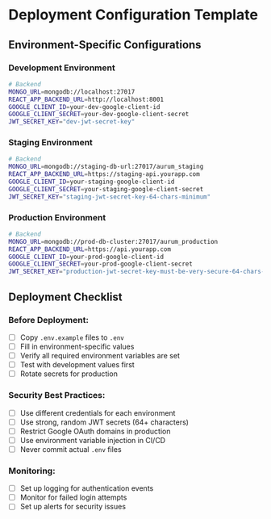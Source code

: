# Deployment Configuration Template

## Environment-Specific Configurations

### Development Environment
```bash
# Backend
MONGO_URL=mongodb://localhost:27017
REACT_APP_BACKEND_URL=http://localhost:8001
GOOGLE_CLIENT_ID=your-dev-google-client-id
GOOGLE_CLIENT_SECRET=your-dev-google-client-secret
JWT_SECRET_KEY="dev-jwt-secret-key"
```

### Staging Environment
```bash
# Backend
MONGO_URL=mongodb://staging-db-url:27017/aurum_staging
REACT_APP_BACKEND_URL=https://staging-api.yourapp.com
GOOGLE_CLIENT_ID=your-staging-google-client-id
GOOGLE_CLIENT_SECRET=your-staging-google-client-secret
JWT_SECRET_KEY="staging-jwt-secret-key-64-chars-minimum"
```

### Production Environment
```bash
# Backend
MONGO_URL=mongodb://prod-db-cluster:27017/aurum_production
REACT_APP_BACKEND_URL=https://api.yourapp.com  
GOOGLE_CLIENT_ID=your-prod-google-client-id
GOOGLE_CLIENT_SECRET=your-prod-google-client-secret
JWT_SECRET_KEY="production-jwt-secret-key-must-be-very-secure-64-chars-minimum"
```

## Deployment Checklist

### Before Deployment:
- [ ] Copy `.env.example` files to `.env`
- [ ] Fill in environment-specific values
- [ ] Verify all required environment variables are set
- [ ] Test with development values first
- [ ] Rotate secrets for production

### Security Best Practices:
- [ ] Use different credentials for each environment
- [ ] Use strong, random JWT secrets (64+ characters)
- [ ] Restrict Google OAuth domains in production
- [ ] Use environment variable injection in CI/CD
- [ ] Never commit actual `.env` files

### Monitoring:
- [ ] Set up logging for authentication events
- [ ] Monitor for failed login attempts
- [ ] Set up alerts for security issues